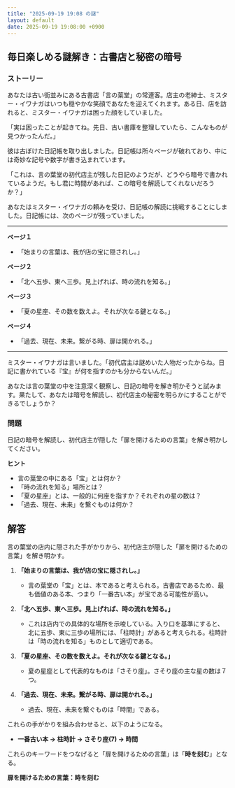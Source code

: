 ```yaml
---
title: "2025-09-19 19:08 の謎"
layout: default
date: 2025-09-19 19:08:00 +0900
---
```

## 毎日楽しめる謎解き：古書店と秘密の暗号

### ストーリー

あなたは古い街並みにある古書店「言の葉堂」の常連客。店主の老紳士、ミスター・イワナガはいつも穏やかな笑顔であなたを迎えてくれます。ある日、店を訪れると、ミスター・イワナガは困った顔をしていました。

「実は困ったことが起きてね。先日、古い書庫を整理していたら、こんなものが見つかったんだ。」

彼は古ぼけた日記帳を取り出しました。日記帳は所々ページが破れており、中には奇妙な記号や数字が書き込まれています。

「これは、言の葉堂の初代店主が残した日記のようだが、どうやら暗号で書かれているようだ。もし君に時間があれば、この暗号を解読してくれないだろうか？」

あなたはミスター・イワナガの頼みを受け、日記帳の解読に挑戦することにしました。日記帳には、次のページが残っていました。

---

**ページ１**

*   「始まりの言葉は、我が店の宝に隠されし。」

**ページ２**

*   「北へ五歩、東へ三歩。見上げれば、時の流れを知る。」

**ページ３**

*   「夏の星座、その数を数えよ。それが次なる鍵となる。」

**ページ４**

*   「過去、現在、未来。繋がる時、扉は開かれる。」

---

ミスター・イワナガは言いました。「初代店主は謎めいた人物だったからね。日記に書かれている『宝』が何を指すのかも分からないんだ。」

あなたは言の葉堂の中を注意深く観察し、日記の暗号を解き明かそうと試みます。果たして、あなたは暗号を解読し、初代店主の秘密を明らかにすることができるでしょうか？

### 問題

日記の暗号を解読し、初代店主が隠した「扉を開けるための言葉」を解き明かしてください。

**ヒント**

*   言の葉堂の中にある「宝」とは何か？
*   「時の流れを知る」場所とは？
*   「夏の星座」とは、一般的に何座を指すか？それぞれの星の数は？
*   「過去、現在、未来」を繋ぐものは何か？

## 解答

言の葉堂の店内に隠された手がかりから、初代店主が隠した「扉を開けるための言葉」を解き明かす。

1.  **「始まりの言葉は、我が店の宝に隠されし。」**

    *   言の葉堂の「宝」とは、本であると考えられる。古書店であるため、最も価値のある本、つまり「一番古い本」が宝である可能性が高い。
2.  **「北へ五歩、東へ三歩。見上げれば、時の流れを知る。」**

    *   これは店内での具体的な場所を示唆している。入り口を基準にすると、北に五歩、東に三歩の場所には、「柱時計」があると考えられる。柱時計は「時の流れを知る」ものとして適切である。
3.  **「夏の星座、その数を数えよ。それが次なる鍵となる。」**

    *   夏の星座として代表的なものは「さそり座」。さそり座の主な星の数は７つ。
4.  **「過去、現在、未来。繋がる時、扉は開かれる。」**

    *   過去、現在、未来を繋ぐものは「時間」である。

これらの手がかりを組み合わせると、以下のようになる。

*   **一番古い本 → 柱時計 → さそり座(7) → 時間**

これらのキーワードをつなげると「扉を開けるための言葉」は「**時を刻む**」となる。

**扉を開けるための言葉：時を刻む**

